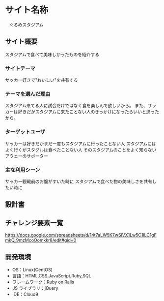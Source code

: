 # サイト名称
　ぐるめスタジアム

## サイト概要

スタジアムで食べて美味しかったものを紹介する

### サイトテーマ

サッカー好きで"おいしい"を共有する

### テーマを選んだ理由

スタジアム来てる人に試合だけではなく食を楽しんで欲しいから。
また、サッカーは好きだがスタジアムに来たことない人のきっかけになったらいいと思ったから。

### ターゲットユーザ

サッカーは好きだがまだ一度もスタジアムに行ったことない人
スタジアムにはよく行くがスタグルは食べたことない人
そのスタジアムのことをよく知らないアウェーのサポーター

### 主な利用シーン

サッカー観戦前のお腹がすいた時に
スタジアムで食べた物の美味しさを共有したい時に

## 設計書

## チャレンジ要素一覧

https://docs.google.com/spreadsheets/d/14t7aLW5K7wSiVX1Lw5C1iLC1gFmkQ_9mzMcoOomkkr8/edit#gid=0

## 開発環境

- OS：Linux(CentOS)
- 言語：HTML,CSS,JavaScript,Ruby,SQL
- フレームワーク：Ruby on Rails
- JS ライブラリ：jQuery
- IDE：Cloud9